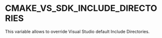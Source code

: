   

# CMAKE_VS_SDK_INCLUDE_DIRECTORIES  
This variable allows to override Visual Studio default Include Directories.  

